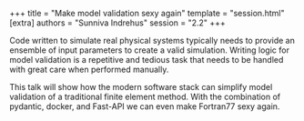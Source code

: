 +++
title = "Make model validation sexy again"
template = "session.html"
[extra]
authors = "Sunniva Indrehus"
session = "2.2"
+++

Code written to simulate real physical systems typically needs to provide an ensemble of input parameters to create a valid simulation. Writing logic for model validation is a repetitive and tedious task that needs to be handled with great care when performed manually.

This talk will show how the modern software stack can simplify model validation of a traditional finite element method. With the combination of pydantic, docker, and Fast-API we can even make Fortran77 sexy again.